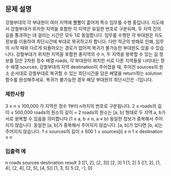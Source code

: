 ## 문제 설명
강철부대의 각 부대원이 여러 지역에 뿔뿔이 흩어져 특수 임무를 수행 중입니다. 지도에서 강철부대가 위치한 지역을 포함한 각 지역은 유일한 번호로 구분되며, 두 지역 간의 길을 통과하는 데 걸리는 시간은 모두 1로 동일합니다. 임무를 수행한 각 부대원은 지도 정보를 이용하여 최단시간에 부대로 복귀하고자 합니다. 다만 적군의 방해로 인해, 임무의 시작 때와 다르게 되돌아오는 경로가 없어져 복귀가 불가능한 부대원도 있을 수 있습니다.
강철부대가 위치한 지역을 포함한 총지역의 수 n, 두 지역을 왕복할 수 있는 길 정보를 담은 2차원 정수 배열 roads, 각 부대원이 위치한 서로 다른 지역들을 나타내는 정수 배열 sources, 강철부대의 지역 destination이 주어졌을 때, 주어진 sources의 원소 순서대로 강철부대로 복귀할 수 있는 최단시간을 담은 배열을 return하는 solution 함수를 완성해주세요. 복귀가 불가능한 경우 해당 부대원의 최단시간은 -1입니다.
### 제한사항
3 ≤ n ≤ 100,000
각 지역은 정수 1부터 n까지의 번호로 구분됩니다.
2 ≤ roads의 길이 ≤ 500,000
roads의 원소의 길이 = 2
roads의 원소는 [a, b] 형태로 두 지역 a, b가 서로 왕복할 수 있음을 의미합니다.(1 ≤ a, b ≤ n, a ≠ b)
동일한 정보가 중복해서 주어지지 않습니다.
동일한 [a, b]가 중복해서 주어지지 않습니다.
[a, b]가 있다면 [b, a]는 주어지지 않습니다.
1 ≤ sources의 길이 ≤ 500
1 ≤ sources[i] ≤ n
1 ≤ destination ≤ n
### 입출력 예
n	roads	sources	destination	result
3	[[1, 2], [2, 3]]	[2, 3]	1	[1, 2]
5	[[1, 2], [1, 4], [2, 4], [2, 5], [4, 5]]	[1, 3, 5]	5	[2, -1, 0]